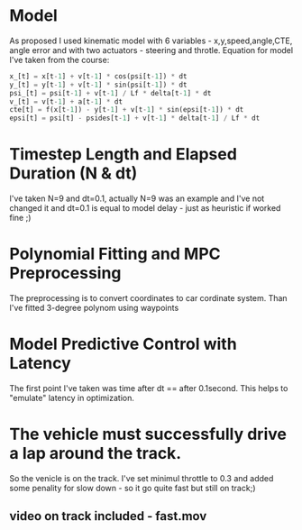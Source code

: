 # Model
As proposed I used kinematic model with 6 variables - x,y,speed,angle,CTE, angle error and with two actuators - steering and throtle. Equation for model I've taken from the course:

```python
x_[t] = x[t-1] + v[t-1] * cos(psi[t-1]) * dt
y_[t] = y[t-1] + v[t-1] * sin(psi[t-1]) * dt
psi_[t] = psi[t-1] + v[t-1] / Lf * delta[t-1] * dt
v_[t] = v[t-1] + a[t-1] * dt
cte[t] = f(x[t-1]) - y[t-1] + v[t-1] * sin(epsi[t-1]) * dt
epsi[t] = psi[t] - psides[t-1] + v[t-1] * delta[t-1] / Lf * dt
```

# Timestep Length and Elapsed Duration (N & dt)

I've taken N=9 and dt=0.1, actually N=9 was an example and I've not changed it and dt=0.1 is equal to model delay - just as heuristic if worked fine ;) 

# Polynomial Fitting and MPC Preprocessing

The preprocessing is to convert coordinates to car cordinate system. Than I've fitted 3-degree polynom using waypoints

# Model Predictive Control with Latency
The first point I've taken was time after dt == after 0.1second. This helps to "emulate" latency in optimization. 

# The vehicle must successfully drive a lap around the track.
So the venicle is on the track. I've set minimul throttle to 0.3 and added some penality for slow down - so it go quite fast but still on track;)

## video on track included -  fast.mov 
